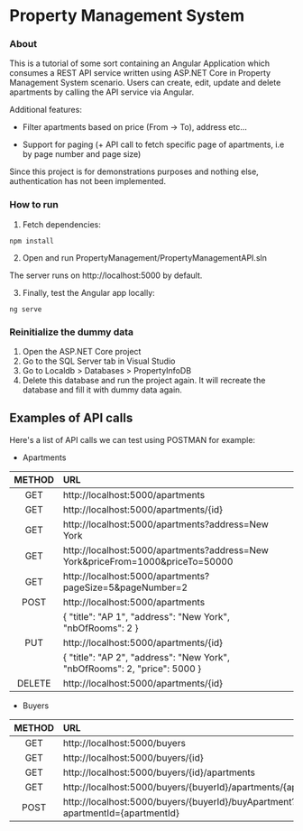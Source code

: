 # Property Management System

### About

This is a tutorial of some sort containing an Angular Application which consumes a REST API service written using ASP.NET Core in Property Management System scenario. Users can create, edit, update and delete apartments by calling the API service via Angular. 

Additional features:

- Filter apartments based on price (From -> To), address etc...

- Support for paging (+ API call to fetch specific page of apartments, i.e by page number and page size)

Since this project is for demonstrations purposes and nothing else, authentication has not been implemented.

### How to run

1. Fetch dependencies:

```
npm install
```

2. Open and run PropertyManagement/PropertyManagementAPI.sln 

The server runs on http://localhost:5000 by default.

3. Finally, test the Angular app locally:

```
ng serve
```

### Reinitialize the dummy data

1. Open the ASP.NET Core project
2. Go to the SQL Server tab in Visual Studio
3. Go to Localdb > Databases > PropertyInfoDB
4. Delete this database and run the project again. It will recreate the database and fill it with dummy data again.

## Examples of API calls

Here's a list of API calls we can test using POSTMAN for example:

* Apartments

| METHOD   | URL                                                                                 |
|:--------:|:----------------------------------------------------------------------------------- |
| GET      | http://localhost:5000/apartments                                                    | 
| GET      | http://localhost:5000/apartments/{id}                                               |
| GET      | http://localhost:5000/apartments?address=New York                                   |
| GET      | http://localhost:5000/apartments?address=New York&priceFrom=1000&priceTo=50000      |
| GET      | http://localhost:5000/apartments?pageSize=5&pageNumber=2                            |
| POST     | http://localhost:5000/apartments                                                    |
|          | { "title": "AP 1", "address": "New York", "nbOfRooms": 2 }                          |
| PUT      | http://localhost:5000/apartments/{id}                                               |
|          | { "title": "AP 2", "address": "New York", "nbOfRooms": 2, "price": 5000 }           |
| DELETE   | http://localhost:5000/apartments/{id}                                               |

* Buyers

| METHOD   | URL                                                                                 |
|:--------:|:----------------------------------------------------------------------------------- |
| GET      | http://localhost:5000/buyers                                                        | 
| GET      | http://localhost:5000/buyers/{id}                                                   |
| GET      | http://localhost:5000/buyers/{id}/apartments                                        |            
| GET      | http://localhost:5000/buyers/{buyerId}/apartments/{apartmentId}                     |                         
| POST     | http://localhost:5000/buyers/{buyerId}/buyApartment?apartmentId={apartmentId}       |                                               




